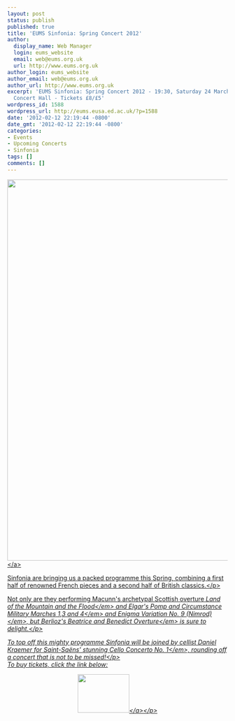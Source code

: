 ```yaml
---
layout: post
status: publish
published: true
title: 'EUMS Sinfonia: Spring Concert 2012'
author:
  display_name: Web Manager
  login: eums_website
  email: web@eums.org.uk
  url: http://www.eums.org.uk
author_login: eums_website
author_email: web@eums.org.uk
author_url: http://www.eums.org.uk
excerpt: 'EUMS Sinfonia: Spring Concert 2012 - 19:30, Saturday 24 March 2012 - Reid
  Concert Hall - Tickets £8/£5'
wordpress_id: 1588
wordpress_url: http://eums.eusa.ed.ac.uk/?p=1588
date: '2012-02-12 22:19:44 -0800'
date_gmt: '2012-02-12 22:19:44 -0800'
categories:
- Events
- Upcoming Concerts
- Sinfonia
tags: []
comments: []
---
```

<p><a title="buy tickets online" href="http:&#47;&#47;www.ticketsource.co.uk&#47;event&#47;21011"> <img src="http:&#47;&#47;eums.eusa.ed.ac.uk&#47;wp-content&#47;uploads&#47;images&#47;w620&#47;posters&#47;20120324_sinf.jpg" alt="" width="620" height="872" &#47;><&#47;a></p>
<p>Sinfonia are bringing us a packed programme this Spring, combining a first half of renowned French pieces and a second half of British classics.<&#47;p></p>
<p>Not only are they performing Macunn's archetypal Scottish overture <em>Land of the Mountain and the Flood<&#47;em> and Elgar's <em>Pomp and Circumstance Military Marches 1,3 and 4<&#47;em> and <em>Enigma Variation No. 9 (Nimrod)<&#47;em>, but Berlioz's <em>Beatrice and Benedict Overture<&#47;em> is sure to delight.<&#47;p></p>
<p>To top off this mighty programme Sinfonia will be joined by cellist Daniel Kraemer for Saint-Sa&euml;ns' stunning <em>Cello Concerto No. 1<&#47;em>, rounding off a concert that is not to be missed!<&#47;p><br />
To buy tickets, click the link below:</p>
<p align="middle"><a title="buy tickets online" href="http:&#47;&#47;www.ticketsource.co.uk&#47;event&#47;21011"> <img src="http:&#47;&#47;www.ticketsource.co.uk&#47;images&#47;buyTickets&#47;buyTickets-medium.png" alt="" width="118" height="88" border="0" &#47;><&#47;a><&#47;p><br />
 </p>
<p> </p>

